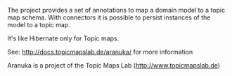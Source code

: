 The project provides a set of annotations to map a domain model to a topic map schema. With connectors it is possible to persist instances of the model to a topic map.

It's like Hibernate only for Topic maps.

See: http://docs.topicmapslab.de/aranuka/ for more information

Aranuka is a project of the Topic Maps Lab (http://www.topicmapslab.de)